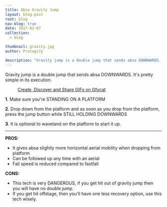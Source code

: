 ```yaml
---
title: Absa Gravity Jump
layout: blog-post
root: blog
nav-blog: true
date: 2017-02-07
collection:
  - blog

thumbnail: gravity.jpg
author: Protagify

description: "Gravity jump is a double jump that sends absa DOWNWARDS. It's pretty simple in its execution."
---
```


Gravity jump is a double jump that sends absa DOWNWARDS. It's pretty simple in its execution.

<figure><a class="embedly-card" href="https://gfycat.com/EnviousConcernedAmericanwarmblood">Create, Discover and Share GIFs on Gfycat</a>
<script async src="//cdn.embedly.com/widgets/platform.js" charset="UTF-8"></script></figure>

**1**. Make sure you're STANDING ON A PLATFORM

**2**. Drop down from the platform and as soon as you drop from the platform, press the jump button while STILL HOLDING DOWNWARDS

**3**. It is optional to waveland on the platform to start it up.

<hr class="hr">

**PROS:**
* It gives absa slightly more horizontal aerial mobility when dropping from platform
* Can be followed up any time with an aerial
* Fall speed is reduced compared to fastfall

**CONS:**
* This tech is very DANGEROUS, if you get hit out of gravity jump then you will have no double jump.
* If you get hit offstage, then you'll have one less recovery option, use this tech wisely.
